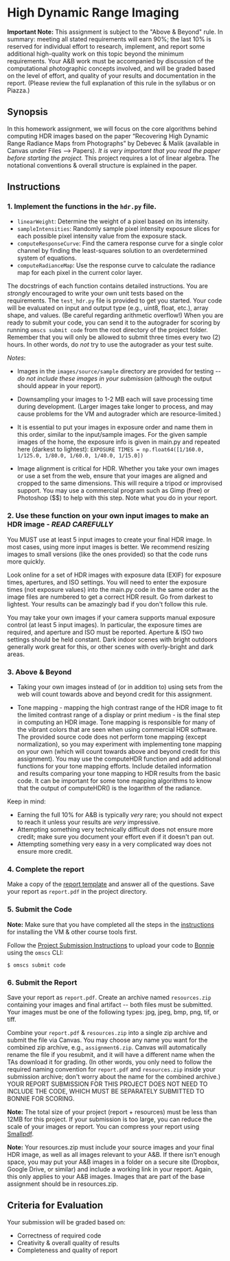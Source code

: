 # High Dynamic Range Imaging

**Important Note:** This assignment is subject to the "Above & Beyond" rule. In summary: meeting all stated requirements will earn 90%; the last 10% is reserved for individual effort to research, implement, and report some additional high-quality work on this topic beyond the minimum requirements. Your A&B work must be accompanied by discussion of the computational photographic concepts involved, and will be graded based on the level of effort, and quality of your results and documentation in the report. (Please review the full explanation of this rule in the syllabus or on Piazza.)


## Synopsis

In this homework assignment, we will focus on the core algorithms behind computing HDR images based on the paper “Recovering High Dynamic Range Radiance Maps from Photographs” by Debevec & Malik (available in Canvas under Files --> Papers). *It is very important that you read the paper before starting the project.* This project requires a lot of linear algebra. The notational conventions & overall structure is explained in the paper.


## Instructions

### 1. Implement the functions in the `hdr.py` file.

- `linearWeight`: Determine the weight of a pixel based on its intensity.
- `sampleIntensities`: Randomly sample pixel intensity exposure slices for each possible pixel intensity value from the exposure stack.
- `computeResponseCurve`: Find the camera response curve for a single color channel by finding the least-squares solution to an overdetermined system of equations.
- `computeRadianceMap`: Use the response curve to calculate the radiance map for each pixel in the current color layer.

The docstrings of each function contains detailed instructions. You are *strongly* encouraged to write your own unit tests based on the requirements. The `test_hdr.py` file is provided to get you started. Your code will be evaluated on input and output type (e.g., uint8, float, etc.), array shape, and values. (Be careful regarding arithmetic overflow!) When you are ready to submit your code, you can send it to the autograder for scoring by running `omscs submit code` from the root directory of the project folder. Remember that you will only be allowed to submit three times every two (2) hours. In other words, do *not* try to use the autograder as your test suite.

*Notes*:
- Images in the `images/source/sample` directory are provided for testing -- *do not include these images in your submission* (although the output should appear in your report).

- Downsampling your images to 1-2 MB each will save processing time during development. (Larger images take longer to process, and may cause problems for the VM and autograder which are resource-limited.)

- It is essential to put your images in exposure order and name them in this order, similar to the input/sample images. For the given sample images of the home, the exposure info is given in main.py and repeated here (darkest to lightest):
`EXPOSURE TIMES = np.float64([1/160.0, 1/125.0, 1/80.0, 1/60.0, 1/40.0, 1/15.0])`

- Image alignment is critical for HDR. Whether you take your own images or use a set from the web, ensure that your images are aligned and cropped to the same dimensions. This will require a tripod or improvised support. You may use a commercial program such as Gimp (free) or Photoshop ($$) to help with this step. Note what you do in your report.


### 2. Use these function on your own input images to make an HDR image - *READ CAREFULLY*

You MUST use at least 5 input images to create your final HDR image. In most cases, using more input images is better. We recommend resizing images to small versions (like the ones provided) so that the code runs more quickly.

Look online for a set of HDR images with exposure data (EXIF) for exposure times, apertures, and ISO settings. You will need to enter the exposure times (not exposure values) into the main.py code in the same order as the image files are numbered to get a correct HDR result. Go from darkest to lightest. Your results can be amazingly bad if you don't follow this rule.

You may take your own images if your camera supports manual exposure control (at least 5 input images). In particular, the exposure times are required, and aperture and ISO must be reported. Aperture & ISO two settings should be held constant. Dark indoor scenes with bright outdoors generally work great for this, or other scenes with overly-bright and dark areas.


### 3. Above & Beyond

- Taking your own images instead of (or in addition to) using sets from the web will count towards above and beyond credit for this assignment.

- Tone mapping - mapping the high contrast range of the HDR image to fit the limited contrast range of a display or print medium - is the final step in computing an HDR image. Tone mapping is responsible for many of the vibrant colors that are seen when using commercial HDR software. The provided source code does not perform tone mapping (except normalization), so you may experiment with implementing tone mapping on your own (which will count towards above and beyond credit for this assignment). You may use the computeHDR function and add additional functions for your tone mapping efforts. Include detailed information and results comparing your tone mapping to HDR results from the basic code. It can be important for some tone mapping algorithms to know that the output of computeHDR() is the logarithm of the radiance.

Keep in mind:
- Earning the full 10% for A&B is typically _very_ rare; you should not expect to reach it unless your results are _very_ impressive.
- Attempting something very technically difficult does not ensure more credit; make sure you document your effort even if it doesn't pan out.
- Attempting something very easy in a very complicated way does not ensure more credit.


### 4. Complete the report

Make a copy of the [report template](https://docs.google.com/presentation/d/18bceoI6jvtOigp5Hs6z28YaJHynAHDhTEsgvYVclGZs/edit?usp=sharing) and answer all of the questions. Save your report as `report.pdf` in the project directory.


### 5. Submit the Code

**Note:** Make sure that you have completed all the steps in the [instructions](../README.md#virtual-machine-setup) for installing the VM & other course tools first.

Follow the [Project Submission Instructions](../README.md#submitting-projects) to upload your code to [Bonnie](https://bonnie.udacity.com) using the `omscs` CLI:

```
$ omscs submit code
```


### 6. Submit the Report

Save your report as `report.pdf`. Create an archive named `resources.zip` containing your images and final artifact -- both files must be submitted. Your images must be one of the following types: jpg, jpeg, bmp, png, tif, or tiff.

Combine your `report.pdf` & `resources.zip` into a single zip archive and submit the file via Canvas. You may choose any name you want for the combined zip archive, e.g., `assignment6.zip`. Canvas will automatically rename the file if you resubmit, and it will have a different name when the TAs download it for grading. (In other words, you only need to follow the required naming convention for `report.pdf` and `resources.zip` inside your submission archive; don't worry about the name for the combined archive.) YOUR REPORT SUBMISSION FOR THIS PROJECT DOES NOT NEED TO INCLUDE THE CODE, WHICH MUST BE SEPARATELY SUBMITTED TO BONNIE FOR SCORING.

**Note:** The total size of your project (report + resources) must be less than 12MB for this project. If your submission is too large, you can reduce the scale of your images or report. You can compress your report using [Smallpdf](https://smallpdf.com/compress-pdf).

**Note:** Your resources.zip must include your source images and your final HDR image, as well as all images relevant to your A&B. If there isn't enough space, you may put your A&B images in a folder on a secure site (Dropbox, Google Drive, or similar) and include a working link in your report. Again, this only applies to your A&B images. Images that are part of the base assignment should be in resources.zip.


## Criteria for Evaluation

Your submission will be graded based on:

  - Correctness of required code
  - Creativity & overall quality of results
  - Completeness and quality of report

